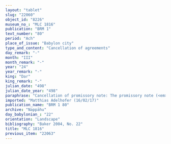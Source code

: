 ```yaml
---
layout: "tablet"
slug: "22060"
object_id: "8226"
museum_no_: "MLC 1816"
publication: "BRM 1"
text_number: "80"
period: "Ach"
place_of_issue: "Babylon city"
type_and_content: "Cancellation of agreements"
day_remark: "-"
month: "III"
month_remark: "-"
year: "24"
year_remark: "-"
king: "Dar"
king_remark: "-"
julian_date: "498"
julian_date_year: "498"
paraphrase: "Cancellation of promissory note: The promissory note (<em>uˀiltu</em>) for 2 minas of cut silver of 1/8 alloy, which is the price of <em>muṣiptu</em>-garment(s), that <strong><sup>f</sup>A </strong>drew up (<em>eˀēlu</em>) against <strong>B</strong>, her husband, is to be broken (<em>hep&ucirc;</em>), wherever seen, because <strong><sup>f</sup>A </strong>did not pay <strong>B</strong> the money as stated in the promissory note (<em>uˀiltu</em>). The latter had been drawn up &ldquo;as a statement of interest&rdquo; (<em>ana ṣib&ucirc;tu</em>). 5 witnesses and the scribe (Nab&ucirc;-aplu-iddin/Nab&ucirc;-mukīn-apli//Pahāru).<br /> &nbsp;<br /> <strong><sup>f</sup></strong><strong>A</strong> = Hīptāya/Balāṭu//Rab-ban&ecirc;; <strong>B</strong> = &Scaron;ellebu/Iddināya//Nappāhu<br /> &nbsp;"
imported: "Matthias Adelhofer (16/02/17)"
publication_name: "BRM 1 80"
archive: "Nappāhu"
day_babylonian_: "22"
orientation: "Landscape"
bibliography: "Baker 2004, No. 22"
title: "MLC 1816"
previous_item: "22063"
---
```

